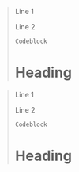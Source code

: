 > Line 1
> 
> Line 2
> 
> ```
> Codeblock
> ```
> 
> # Heading

<blockquote>
  <p>
    Line 1
  </p>
  <p>
    Line 2
  </p>
<pre><code>Codeblock
</code></pre>
  <h1>
    Heading
  </h1>
</blockquote>